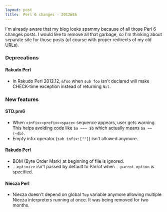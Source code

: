 ```yaml
---
layout: post
title:  Perl 6 changes - 2012W46
---
```

I'm already aware that my blog looks spammy because of all those Perl 6
changes posts. I would like to remove all that garbage, so I'm thinking
about separate site for those posts (of course with proper redirects of
my old URLs).

### Deprecations
#### Rakudo Perl
* In Rakudo Perl 2012.12, `&foo` when `sub foo` isn't declared will
  make CHECK-time exception instead of returning `Nil`.

### New features
#### STD.pm6
* When `<infix><prefix><space>` sequence appears, user gets warning.
  This helps avoiding code like `$a ~~~ $b` which actually means
  `$a ~~ (~$b)`.
* Empty infix operator (`sub infix:[""]`) isn't allowed anymore.

#### Rakudo Perl
* BOM (Byte Order Mark) at beginning of file is ignored.
* `--optimize` isn't passed by default to Parrot when `--parrot-option`
  is specified.

#### Niecza Perl
* Niecza doesn't depend on global `Top` variable anymore allowing
  multiple Niecza interpreters running at once. It was being removed
  for two months.
